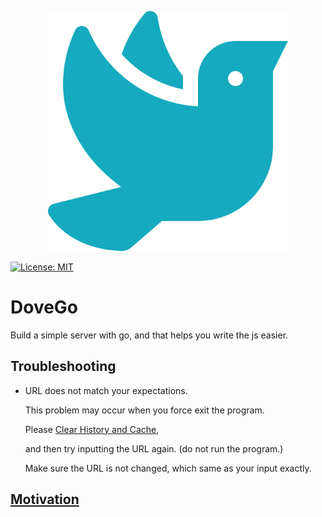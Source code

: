 <p align="center">
  <a href="">
    <img alt="DoveGo" src="asset/img/site/favicon.svg" width="384"/>
  </a>
</p>

<p align="left">
  <a href="https://opensource.org/licenses/MIT" title="License: MIT">
    <img alt="License: MIT" src="https://img.shields.io/badge/License-MIT-blue.svg?style=plastic">
  </a>
</p>

# DoveGo
Build a simple server with go, and that helps you write the js easier.

## Troubleshooting

- URL does not match your expectations.

  This problem may occur when you force exit the program.

  Please [Clear History and Cache](https://support.google.com/chrome/answer/95589?hl=en&co=GENIE.Platform%3DDesktop),

  and then try inputting the URL again. (do not run the program.)

  Make sure the URL is not changed, which same as your input exactly.


## [Motivation](doc/motivation/README.md)
